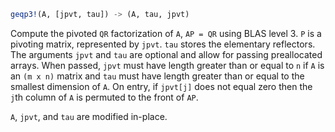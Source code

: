 ```julia
geqp3!(A, [jpvt, tau]) -> (A, tau, jpvt)
```

Compute the pivoted `QR` factorization of `A`, `AP = QR` using BLAS level 3. `P` is a pivoting matrix, represented by `jpvt`. `tau` stores the elementary reflectors. The arguments `jpvt` and `tau` are optional and allow for passing preallocated arrays. When passed, `jpvt` must have length greater than or equal to `n` if `A` is an `(m x n)` matrix and `tau` must have length greater than or equal to the smallest dimension of `A`. On entry, if `jpvt[j]` does not equal zero then the `j`th column of `A` is permuted to the front of `AP`.

`A`, `jpvt`, and `tau` are modified in-place.
